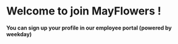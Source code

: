 # Welcome to join MayFlowers ! 
**You can sign up your profile in our employee portal (powered by weekday)**